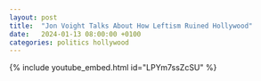 ```yaml
---
layout: post
title:  "Jon Voight Talks About How Leftism Ruined Hollywood"
date:   2024-01-13 08:00:00 +0100
categories: politics hollywood 
---
```


{% include youtube_embed.html id="LPYm7ssZcSU" %} 